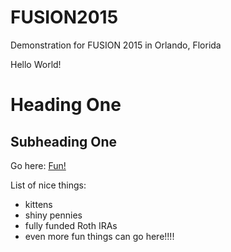 # FUSION2015
Demonstration for FUSION 2015 in Orlando, Florida

Hello World!

Heading One
===========

Subheading One
--------------

Go here: [Fun!](http://www.kittenwar.com)

List of nice things:

 - kittens 
 - shiny pennies
 -  fully funded Roth IRAs
 - even more fun things can go here!!!!

